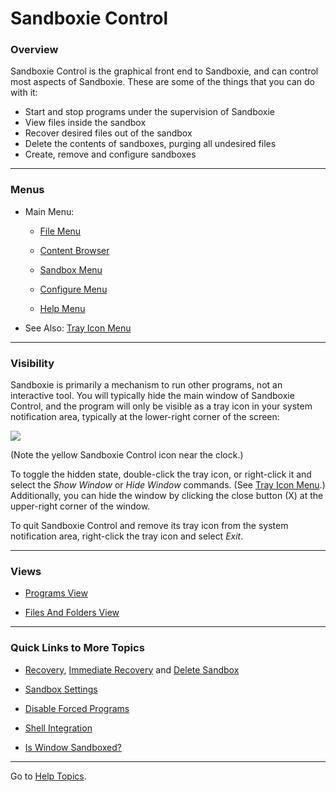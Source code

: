 # Sandboxie Control

### Overview

Sandboxie Control is the graphical front end to Sandboxie, and can control most aspects of Sandboxie. These are some of the things that you can do with it:

*   Start and stop programs under the supervision of Sandboxie
*   View files inside the sandbox
*   Recover desired files out of the sandbox
*   Delete the contents of sandboxes, purging all undesired files
*   Create, remove and configure sandboxes

* * *

### Menus

*   Main Menu:

	* [File Menu](FileMenu.md)

	* [Content Browser](ContentBrowser.md)

	* [Sandbox Menu](SandboxMenu.md)

	* [Configure Menu](ConfigureMenu.md)

	* [Help Menu](HelpMenu.md)

*   See Also: [Tray Icon Menu](TrayIconMenu.md)

* * *

### Visibility

Sandboxie is primarily a mechanism to run other programs, not an interactive tool. You will typically hide the main window of Sandboxie Control, and the program will only be visible as a tray icon in your system notification area, typically at the lower-right corner of the screen:

![](../Media/TrayIcon.png)

(Note the yellow Sandboxie Control icon near the clock.)

To toggle the hidden state, double-click the tray icon, or right-click it and select the _Show Window_ or _Hide Window_ commands. (See [Tray Icon Menu](TrayIconMenu.md).) Additionally, you can hide the window by clicking the close button (X) at the upper-right corner of the window.

To quit Sandboxie Control and remove its tray icon from the system notification area, right-click the tray icon and select _Exit_.

* * *

### Views

*   [Programs View](ProgramsView.md)

*   [Files And Folders View](FilesAndFoldersView.md)

* * *

### Quick Links to More Topics

*   [Recovery](Recovery.md), [Immediate Recovery](ImmediateRecovery.md) and [Delete Sandbox](DeleteSandbox.md)

*   [Sandbox Settings](SandboxSettings.md)

*   [Disable Forced Programs](FileMenu.md#disable-forced-programs)

*   [Shell Integration](ConfigureMenu.md#windows-shell-integration)

*   [Is Window Sandboxed?](FileMenu.md#is-window-sandboxed)

* * *

Go to [Help Topics](HelpTopics.md).

